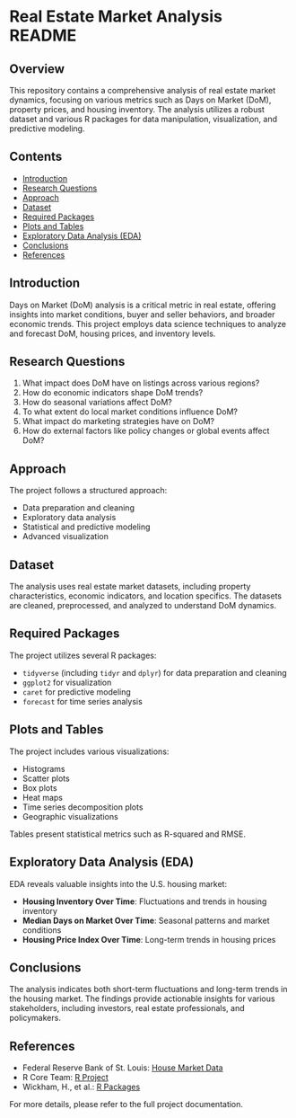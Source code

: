 # Real Estate Market Analysis README

## Overview

This repository contains a comprehensive analysis of real estate market dynamics, focusing on various metrics such as Days on Market (DoM), property prices, and housing inventory. The analysis utilizes a robust dataset and various R packages for data manipulation, visualization, and predictive modeling.

## Contents

- [Introduction](#introduction)
- [Research Questions](#research-questions)
- [Approach](#approach)
- [Dataset](#dataset)
- [Required Packages](#required-packages)
- [Plots and Tables](#plots-and-tables)
- [Exploratory Data Analysis (EDA)](#exploratory-data-analysis-eda)
- [Conclusions](#conclusions)
- [References](#references)

## Introduction

Days on Market (DoM) analysis is a critical metric in real estate, offering insights into market conditions, buyer and seller behaviors, and broader economic trends. This project employs data science techniques to analyze and forecast DoM, housing prices, and inventory levels.

## Research Questions

1. What impact does DoM have on listings across various regions?
2. How do economic indicators shape DoM trends?
3. How do seasonal variations affect DoM?
4. To what extent do local market conditions influence DoM?
5. What impact do marketing strategies have on DoM?
6. How do external factors like policy changes or global events affect DoM?

## Approach

The project follows a structured approach:
- Data preparation and cleaning
- Exploratory data analysis
- Statistical and predictive modeling
- Advanced visualization

## Dataset

The analysis uses real estate market datasets, including property characteristics, economic indicators, and location specifics. The datasets are cleaned, preprocessed, and analyzed to understand DoM dynamics.

## Required Packages

The project utilizes several R packages:
- `tidyverse` (including `tidyr` and `dplyr`) for data preparation and cleaning
- `ggplot2` for visualization
- `caret` for predictive modeling
- `forecast` for time series analysis

## Plots and Tables

The project includes various visualizations:
- Histograms
- Scatter plots
- Box plots
- Heat maps
- Time series decomposition plots
- Geographic visualizations

Tables present statistical metrics such as R-squared and RMSE.

## Exploratory Data Analysis (EDA)

EDA reveals valuable insights into the U.S. housing market:
- **Housing Inventory Over Time**: Fluctuations and trends in housing inventory
- **Median Days on Market Over Time**: Seasonal patterns and market conditions
- **Housing Price Index Over Time**: Long-term trends in housing prices

## Conclusions

The analysis indicates both short-term fluctuations and long-term trends in the housing market. The findings provide actionable insights for various stakeholders, including investors, real estate professionals, and policymakers.

## References

- Federal Reserve Bank of St. Louis: [House Market Data](https://fred.stlouisfed.org/searchresults/?st=house)
- R Core Team: [R Project](https://www.R-project.org/)
- Wickham, H., et al.: [R Packages](https://CRAN.R-project.org)

For more details, please refer to the full project documentation.
